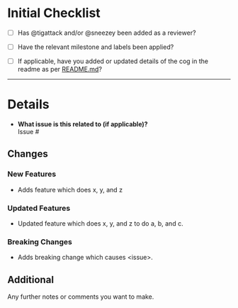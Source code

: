 # Initial Checklist
- [ ] Has @tigattack and/or @sneezey been added as a reviewer?
<!--
Note: This can be done by typing `/assign @user`.
-->
- [ ] Have the relevant milestone and labels been applied?
<!--
Note: This can be done by typing `/milestone %milestone_name` and/or `/label ~label1 ~label2`.
-->
- [ ] If applicable, have you added or updated details of the cog in the readme as per [README.md](https://gitlab.com/homelab-mods/LabBot/-/blob/develop/README.md#cog-summaries)?

---

<!--
FILL OUT THE BELOW SECTIONS AS APPROPRIATE
-->

# Details
* **What issue is this related to (if applicable)?**  
Issue #

## Changes
### New Features
* Adds feature which does x, y, and z

### Updated Features
* Updated feature which does x, y, and z to do a, b, and c.

### Breaking Changes
* Adds breaking change which causes \<issue\>.

## Additional
Any further notes or comments you want to make.

